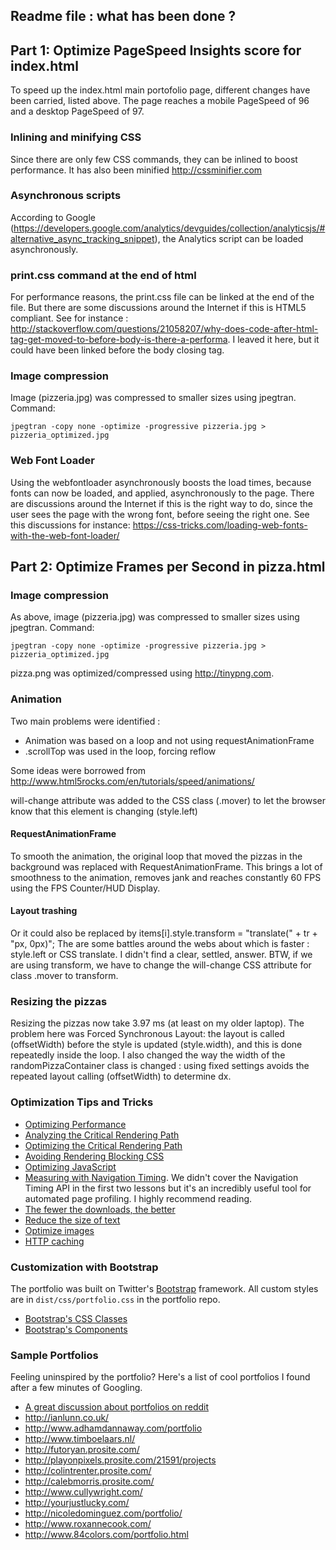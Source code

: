 ## Readme file : what has been done ?

## Part 1: Optimize PageSpeed Insights score for index.html
To speed up the index.html main portofolio page, different changes have been carried, listed above. The page reaches a mobile PageSpeed of 96 and a desktop PageSpeed of 97.

### Inlining and minifying CSS
Since there are only few CSS commands, they can be inlined to boost performance. It has also been minified http://cssminifier.com

### Asynchronous scripts
According to Google (https://developers.google.com/analytics/devguides/collection/analyticsjs/#alternative_async_tracking_snippet), the Analytics script can be loaded asynchronously. 

### print.css command at the end of html
For performance reasons, the print.css file can be linked at the end of the file. But there are some discussions around the Internet if this is HTML5 compliant. See for instance : http://stackoverflow.com/questions/21058207/why-does-code-after-html-tag-get-moved-to-before-body-is-there-a-performa. I leaved it here, but it could have been linked before the body closing tag.

### Image compression
Image (pizzeria.jpg) was compressed to smaller sizes using jpegtran. Command:
 
```
jpegtran -copy none -optimize -progressive pizzeria.jpg > pizzeria_optimized.jpg
```

### Web Font Loader 
Using the webfontloader asynchronously boosts the load times, because fonts can now be loaded, and applied, asynchronously to the page. There are discussions around the Internet if this is the right way to do, since the user sees the page with the wrong font, before seeing the right one. See this discussions for instance: https://css-tricks.com/loading-web-fonts-with-the-web-font-loader/

## Part 2: Optimize Frames per Second in pizza.html

### Image compression
As above, image (pizzeria.jpg) was compressed to smaller sizes using jpegtran. Command:
 
```
jpegtran -copy none -optimize -progressive pizzeria.jpg > pizzeria_optimized.jpg
```

pizza.png was optimized/compressed using http://tinypng.com.
 
### Animation
Two main problems were identified :
 * Animation was based on a loop and not using requestAnimationFrame
 * .scrollTop was used in the loop, forcing reflow

Some ideas were borrowed from http://www.html5rocks.com/en/tutorials/speed/animations/

will-change attribute was added to the CSS class (.mover) to let the browser know that this element is changing (style.left)

#### RequestAnimationFrame
To smooth the animation, the original loop that moved the pizzas in the background was replaced with RequestAnimationFrame. This brings a lot of smoothness to the animation, removes jank and reaches constantly 60 FPS using the FPS Counter/HUD Display.

#### Layout trashing
Or it could also be replaced by items[i].style.transform = "translate(" + tr + "px, 0px)"; The are some battles around the webs about which is faster : style.left or CSS translate. I didn't find a clear, settled, answer. BTW, if we are using transform, we have to change the will-change CSS attribute for class .mover to transform.
 
### Resizing the pizzas
Resizing the pizzas now take 3.97 ms (at least on my older laptop). The problem here was Forced Synchronous Layout: the layout is called (offsetWidth) before the style is updated (style.width), and this is done repeatedly inside the loop. I also changed the way the width of the randomPizzaContainer class is changed : using fixed settings avoids the repeated layout calling (offsetWidth) to determine dx.

### Optimization Tips and Tricks
* [Optimizing Performance](https://developers.google.com/web/fundamentals/performance/ "web performance")
* [Analyzing the Critical Rendering Path](https://developers.google.com/web/fundamentals/performance/critical-rendering-path/analyzing-crp.html "analyzing crp")
* [Optimizing the Critical Rendering Path](https://developers.google.com/web/fundamentals/performance/critical-rendering-path/optimizing-critical-rendering-path.html "optimize the crp!")
* [Avoiding Rendering Blocking CSS](https://developers.google.com/web/fundamentals/performance/critical-rendering-path/render-blocking-css.html "render blocking css")
* [Optimizing JavaScript](https://developers.google.com/web/fundamentals/performance/critical-rendering-path/adding-interactivity-with-javascript.html "javascript")
* [Measuring with Navigation Timing](https://developers.google.com/web/fundamentals/performance/critical-rendering-path/measure-crp.html "nav timing api"). We didn't cover the Navigation Timing API in the first two lessons but it's an incredibly useful tool for automated page profiling. I highly recommend reading.
* <a href="https://developers.google.com/web/fundamentals/performance/optimizing-content-efficiency/eliminate-downloads.html">The fewer the downloads, the better</a>
* <a href="https://developers.google.com/web/fundamentals/performance/optimizing-content-efficiency/optimize-encoding-and-transfer.html">Reduce the size of text</a>
* <a href="https://developers.google.com/web/fundamentals/performance/optimizing-content-efficiency/image-optimization.html">Optimize images</a>
* <a href="https://developers.google.com/web/fundamentals/performance/optimizing-content-efficiency/http-caching.html">HTTP caching</a>

### Customization with Bootstrap
The portfolio was built on Twitter's <a href="http://getbootstrap.com/">Bootstrap</a> framework. All custom styles are in `dist/css/portfolio.css` in the portfolio repo.

* <a href="http://getbootstrap.com/css/">Bootstrap's CSS Classes</a>
* <a href="http://getbootstrap.com/components/">Bootstrap's Components</a>

### Sample Portfolios

Feeling uninspired by the portfolio? Here's a list of cool portfolios I found after a few minutes of Googling.

* <a href="http://www.reddit.com/r/webdev/comments/280qkr/would_anybody_like_to_post_their_portfolio_site/">A great discussion about portfolios on reddit</a>
* <a href="http://ianlunn.co.uk/">http://ianlunn.co.uk/</a>
* <a href="http://www.adhamdannaway.com/portfolio">http://www.adhamdannaway.com/portfolio</a>
* <a href="http://www.timboelaars.nl/">http://www.timboelaars.nl/</a>
* <a href="http://futoryan.prosite.com/">http://futoryan.prosite.com/</a>
* <a href="http://playonpixels.prosite.com/21591/projects">http://playonpixels.prosite.com/21591/projects</a>
* <a href="http://colintrenter.prosite.com/">http://colintrenter.prosite.com/</a>
* <a href="http://calebmorris.prosite.com/">http://calebmorris.prosite.com/</a>
* <a href="http://www.cullywright.com/">http://www.cullywright.com/</a>
* <a href="http://yourjustlucky.com/">http://yourjustlucky.com/</a>
* <a href="http://nicoledominguez.com/portfolio/">http://nicoledominguez.com/portfolio/</a>
* <a href="http://www.roxannecook.com/">http://www.roxannecook.com/</a>
* <a href="http://www.84colors.com/portfolio.html">http://www.84colors.com/portfolio.html</a>
